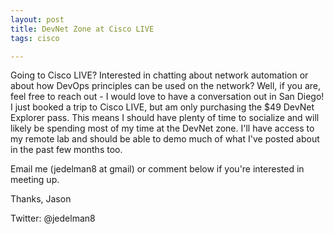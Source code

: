 ```yaml
---
layout: post
title: DevNet Zone at Cisco LIVE
tags: cisco

---
```


Going to Cisco LIVE?  Interested in chatting about network automation or about how DevOps principles can be used on the network?  Well, if you are, feel free to reach out - I would love to have a conversation out in San Diego!  I just booked a trip to Cisco LIVE, but am only purchasing the $49 DevNet Explorer pass.  This means I should have plenty of time to socialize and will likely be spending most of my time at the DevNet zone.  I'll have access to my remote lab and should be able to demo much of what I've posted about in the past few months too.

Email me (jedelman8 at gmail) or comment below if you're interested in meeting up.

Thanks,
Jason

Twitter: @jedelman8

